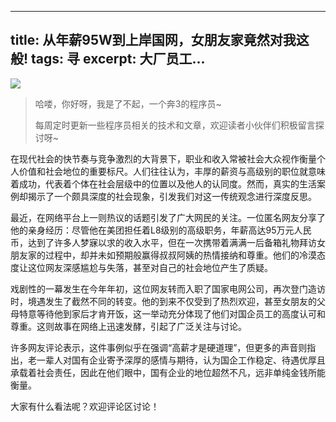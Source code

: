
---
title: 从年薪95W到上岸国网，女朋友家竟然对我这般!
tags: 寻
excerpt: 大厂员工...
---
![](https://files.mdnice.com/user/26505/4cb94b1a-d930-4940-bcba-ed6bed787473.jpg)


> 哈喽，你好呀，我是了不起，一个奔3的程序员~ 
>
> 每周定时更新一些程序员相关的技术和文章，欢迎读者小伙伴们积极留言探讨呀~

在现代社会的快节奏与竞争激烈的大背景下，职业和收入常被社会大众视作衡量个人价值和社会地位的重要标尺。人们往往认为，丰厚的薪资与高级别的职位就意味着成功，代表着个体在社会层级中的位置以及他人的认同度。然而，真实的生活案例却揭示了一个颇具深度的社会现象，引发我们对这一传统观念进行深度反思。

最近，在网络平台上一则热议的话题引发了广大网民的关注。一位匿名网友分享了他的亲身经历：尽管他在美团担任着L8级别的高级职务，年薪高达95万元人民币，达到了许多人梦寐以求的收入水平，但在一次携带着满满一后备箱礼物拜访女朋友家的过程中，却并未如预期般赢得叔叔阿姨的热情接纳和尊重。他们的冷漠态度让这位网友深感尴尬与失落，甚至对自己的社会地位产生了质疑。

戏剧性的一幕发生在今年年初，这位网友转而入职了国家电网公司，再次登门造访时，境遇发生了截然不同的转变。他的到来不仅受到了热烈欢迎，甚至女朋友的父母特意等待他到家后才肯开饭，这一举动充分体现了他们对国企员工的高度认可和尊重。这则故事在网络上迅速发酵，引起了广泛关注与讨论。

许多网友评论表示，这件事例似乎在强调“高薪才是硬道理”，但更多的声音则指出，老一辈人对国有企业寄予深厚的感情与期待，认为国企工作稳定、待遇优厚且承载着社会责任，因此在他们眼中，国有企业的地位超然不凡，远非单纯金钱所能衡量。


大家有什么看法呢？欢迎评论区讨论！




